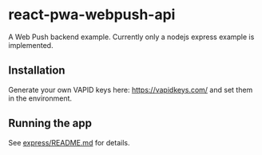 # react-pwa-webpush-api
A Web Push backend example. Currently only a nodejs express example is implemented.

## Installation
Generate your own VAPID keys here: https://vapidkeys.com/ and set them in the environment.

## Running the app
See [express/README.md](express/README.md) for details.
